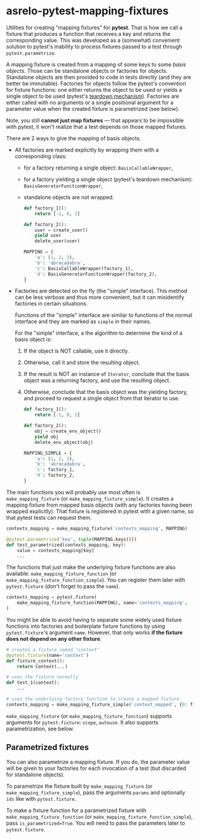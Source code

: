 # asrelo-pytest-mapping-fixtures

Utilities for creating "mapping fixtures" for **pytest**. That is how we call a fixture that produces a function that receives a key and returns the corresponding value. This was developed as a (somewhat) convenient solution to pytest's inability to process fixtures passed to a test through `pytest.parametrize`.

A mapping fixture is created from a mapping of some keys to some *basis objects*. Those can be standalone objects or factories for objects. Standalone objects are then provided to code in tests directly (and they are better be immutable). Factories for objects follow the pytest's convention for fixture functions: one either returns the object to be used or yields a single object to be used (pytest's [teardown mechanism](https://docs.pytest.org/en/stable/how-to/fixtures.html#yield-fixtures-recommended)). Factories are either called with no arguments or a single positional argument for a parameter value when the created fixture is parametrized (see below).

Note, you still **cannot just map fixtures** &mdash; that appears to be impossible with pytest, it won't realize that a test depends on those mapped fixtures.

There are 2 ways to give the mapping of basis objects.

* All factories are marked explicitly by wrapping them with a corresponding class:
  * for a factory returning a single object: `BasisCallableWrapper`,
  * for a factory yielding a single object (pytest's teardown mechanism): `BasisGeneratorFunctionWrapper`,
  * standalone objects are not wrapped.

     ```python 
     def factory_1():
         return [-1, 0, 1]

     def factory_2():
         user = create_user()
         yield user
         delete_user(user)

     MAPPING = {
         'a': (1, 2, 3),
         'b': 'abracadabra',
         'c': BasisCallableWrapper(factory_1),
         'd': BasisGeneratorFunctionWrapper(factory_2),
     }
     ```

* Factories are detected on the fly (the "simple" interface). This method can be less verbose and thus more convenient, but it can misidentify factories in certain situations.

  Functions of the "simple" interface are similar to functions of the normal interface and they are marked as `simple` in their names.

  For the "simple" interface, a the algorithm to determine the kind of a basis object is:

  1. If the object is NOT callable, use it directly.
  2. Otherwise, call it and store the resulting object.
  3. If the result is NOT an instance of `Iterator`, conclude that the basis object was a returning factory, and use the resulting object.
  4. Otherwise, conclude that the basis object was the yielding factory, and proceed to request a single object from that iterator to use.

     ```python 
     def factory_1():
         return [-1, 0, 1]

     def factory_2():
         obj = create_env_object()
         yield obj
         delete_env_object(obj)

     MAPPING_SIMPLE = {
         'a': (1, 2, 3),
         'b': 'abracadabra',
         'c': factory_1,
         'd': factory_2,
     }
     ```

The main functions you will probably use most often is `make_mapping_fixture` (or `make_mapping_fixture_simple`). It creates a mapping fixture from mapped basis objects (with any factories having been wrapped explicitly). That fixture is registered in pytest with a given name, so that pytest tests can request them.

```python
contexts_mapping = make_mapping_fixture('contexts_mapping', MAPPING)

@pytest.parametrize('key', tuple(MAPPING.keys()))
def test_parametrized(contexts_mapping, key):
    value = contexts_mapping[key]
    ...
```

The functions that just make the underlying fixture functions are also available: `make_mapping_fixture_function` (or `make_mapping_fixture_function_simple`). You can register them later with `pytest.fixture` (don't forget to pass the `name`).

```python
contexts_mapping = pytest.fixture(
    make_mapping_fixture_function(MAPPING), name='contexts_mapping',
)
```

You might be able to avoid having to separate some widely used fixture functions into factories and boilerplate fixture functions by using `pytest.fixture`'s argument `name`. However, that only works **if the fixture does not depend on any other fixture**.

```python
# creates a fixture named "context"
@pytest.fixture(name='context')
def fixture_context():
    return Context(...)

# uses the fixture normally
def test_1(context):
    ...

# uses the underlying factory function to create a mapped fixture
contexts_mapping = make_mapping_fixture_simple('context_mapped', {0: fixture_context})
```

`make_mapping_fixture` (or `make_mapping_fixture_function`) supports arguments for `pytest.fixture`: `scope`, `autouse`. It also supports parametrization, see below.

## Parametrized fixtures

You can also parametrize a mapping fixture. If you do, the parameter value will be given to your factories for each invocation of a test (but discarded for standalone objects).

To parametrize the fixture built by `make_mapping_fixture` (or `make_mapping_fixture_simple`), pass the arguments `params` and optionally `ids` like with `pytest.fixture`.

To make a fixture function for a parametrized fixture with `make_mapping_fixture_function` (or `make_mapping_fixture_function_simple`), pass `is_parametrized=True`. You will need to pass the parameters later to `pytest.fixture`.
